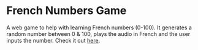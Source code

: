# French Numbers Game

A web game to help with learning French numbers (0-100). It generates a random number between 0 & 100, plays the audio in French and the user inputs the number. Check it out [here](https://benunyolo.github.io/numbergame/).
